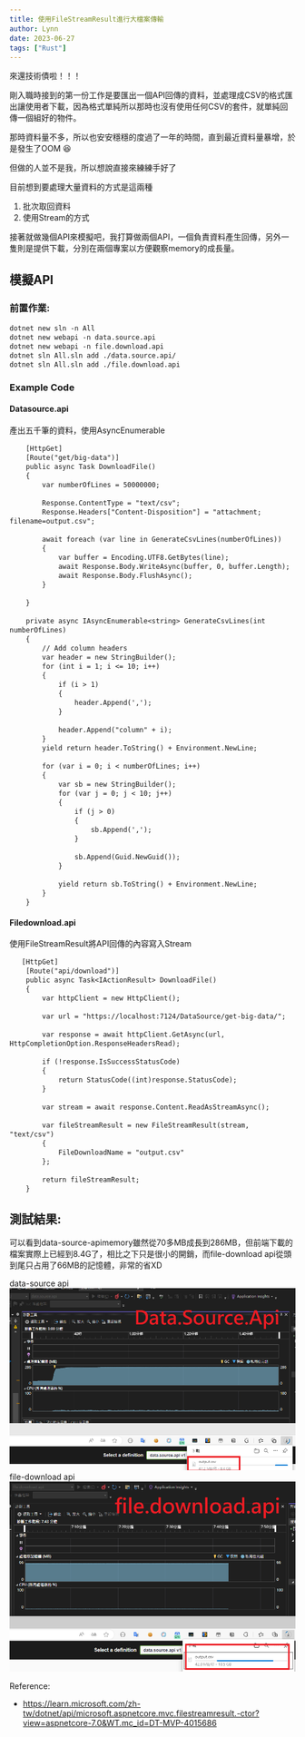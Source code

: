 ```yaml
---
title: 使用FileStreamResult進行大檔案傳輸
author: Lynn
date: 2023-06-27
tags: ["Rust"]
---
```


來還技術債啦！！！

剛入職時接到的第一份工作是要匯出一個API回傳的資料，並處理成CSV的格式匯出讓使用者下載，因為格式單純所以那時也沒有使用任何CSV的套件，就單純回傳一個組好的物件。

那時資料量不多，所以也安安穩穩的度過了一年的時間，直到最近資料量暴增，於是發生了OOM 😆

但做的人並不是我，所以想說直接來練練手好了
<!--more-->

目前想到要處理大量資料的方式是這兩種
1. 批次取回資料
2. 使用Stream的方式

接著就做幾個API來模擬吧，我打算做兩個API，一個負責資料產生回傳，另外一隻則是提供下載，分別在兩個專案以方便觀察memory的成長量。

## 模擬API

### 前置作業: 
```
dotnet new sln -n All
dotnet new webapi -n data.source.api
dotnet new webapi -n file.download.api
dotnet sln All.sln add ./data.source.api/
dotnet sln All.sln add ./file.download.api
```
### Example Code 
#### Datasource.api
產出五千筆的資料，使用AsyncEnumerable
```
    [HttpGet]
    [Route("get/big-data")]
    public async Task DownloadFile()
    {
        var numberOfLines = 50000000;

        Response.ContentType = "text/csv";
        Response.Headers["Content-Disposition"] = "attachment; filename=output.csv";

        await foreach (var line in GenerateCsvLines(numberOfLines))
        {
            var buffer = Encoding.UTF8.GetBytes(line);
            await Response.Body.WriteAsync(buffer, 0, buffer.Length);
            await Response.Body.FlushAsync();
        }

    }

    private async IAsyncEnumerable<string> GenerateCsvLines(int numberOfLines)
    {
        // Add column headers
        var header = new StringBuilder();
        for (int i = 1; i <= 10; i++)
        {
            if (i > 1)
            {
                header.Append(',');
            }

            header.Append("column" + i);
        }
        yield return header.ToString() + Environment.NewLine;

        for (var i = 0; i < numberOfLines; i++)
        {
            var sb = new StringBuilder();
            for (var j = 0; j < 10; j++)
            {
                if (j > 0)
                {
                    sb.Append(',');
                }

                sb.Append(Guid.NewGuid());
            }

            yield return sb.ToString() + Environment.NewLine;
        }
    }
```
#### Filedownload.api
使用FileStreamResult將API回傳的內容寫入Stream
```
   [HttpGet]
    [Route("api/download")]
    public async Task<IActionResult> DownloadFile()
    {
        var httpClient = new HttpClient();

        var url = "https://localhost:7124/DataSource/get-big-data/";

        var response = await httpClient.GetAsync(url, HttpCompletionOption.ResponseHeadersRead);

        if (!response.IsSuccessStatusCode)
        {
            return StatusCode((int)response.StatusCode);
        }

        var stream = await response.Content.ReadAsStreamAsync();

        var fileStreamResult = new FileStreamResult(stream, "text/csv")
        {
            FileDownloadName = "output.csv"
        };

        return fileStreamResult;
    }
```
## 測試結果: 
可以看到data-source-apimemory雖然從70多MB成長到286MB，但前端下載的檔案實際上已經到8.4G了，相比之下只是很小的開銷，而file-download api從頭到尾只占用了66MB的記憶體，非常的省XD

data-source api
![](./image/data-source.png)
file-download api
![](./image/file-download.png)

Reference:
* https://learn.microsoft.com/zh-tw/dotnet/api/microsoft.aspnetcore.mvc.filestreamresult.-ctor?view=aspnetcore-7.0&WT.mc_id=DT-MVP-4015686